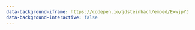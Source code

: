 ```yaml
---
data-background-iframe: https://codepen.io/jdsteinbach/embed/ExwjpYJ
data-background-interactive: false
---
```


